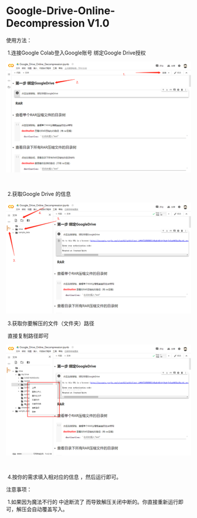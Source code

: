 # Google-Drive-Online-Decompression V1.0
使用方法：

​		1.连接Google Colab登入Google账号 绑定Google Drive授权

![avatar](img/20200717120303.png)

​		

​		2.获取Google Drive 的信息

![avatar](/img/20200717120621.png)

​	3.获取你要解压的文件（文件夹）路径

​		 直接复制路径即可

![avatar](/img/20200717120656.png)

​	

​	4.按你的需求填入相对应的信息 ，然后运行即可。

注意事项：

​		1.如果因为魔法不行的 中途断流了 而导致解压关闭中断的。你直接重新运行即可，解压会自动覆盖写入。

